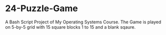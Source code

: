 # 24-Puzzle-Game
A Bash Script Project of My Operating Systems Course. The Game is played on 5-by-5 grid with 15 square blocks 1 to 15 and a blank sqaure.
